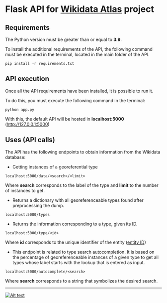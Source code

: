 # Flask API for [Wikidata Atlas](https://wdatlas.dcc.uchile.cl/) project

## Requirements

The Python version must be greater than or equal to **3.9**.

To install the additional requirements of the API, the following command must be executed in the terminal, located in the main folder of the API.
```console
pip install -r requirements.txt
```


## API execution

Once all the API requirements have been installed, it is possible to run it. 

To do this, you must execute the following command in the terminal:
```console
python app.py
```
With this, the default API will be hosted in **localhost:5000** (http://127.0.0.1:5000)

## Uses (API calls)
The API has the following endpoints to obtain information from the Wikidata database:

- Getting instances of a georeferential type
```console
localhost:5000/data/<search>/<limit>
```
Where **search** corresponds to the label of the type and **limit** to the number of instances to get.

- Returns a dictionary with all georeferenceable types found after preprocessing the dump.
```console
localhost:5000/types
```
- Returns the information corresponding to a type, given its ID.
```console
localhost:5000/type/<id>
```
Where **id** corresponds to the unique identifier of the entity ([entity ID](https://www.wikidata.org/wiki/Wikidata:Identifiers))

- This endpoint is related to type search autocompletion. It is based on the percentage of georeferenceable instances of a given type to get all types whose label starts with the lookup that is entered as input.
```console
localhost:5000/autocomplete/<search>
```
Where **search** corresponds to a string that symbolizes the desired search.

---

[![Alt text](https://upload.wikimedia.org/wikipedia/commons/thumb/a/ae/Wikidata_Stamp_Rec_Dark.svg/200px-Wikidata_Stamp_Rec_Dark.svg.png "Powered by Wikidata")](https://www.wikidata.org/wiki/Wikidata:Main_Page)
